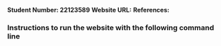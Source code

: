 **Student Number: 22123589** 
**Website URL:**
**References:**
### Instructions to run the website with the following command line


